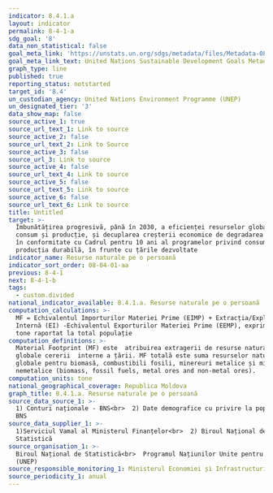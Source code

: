 ```yaml
---
indicator: 8.4.1.a
layout: indicator
permalink: 8-4-1-a
sdg_goal: '8'
data_non_statistical: false
goal_meta_link: 'https://unstats.un.org/sdgs/metadata/files/Metadata-08-04-01.pdf '
goal_meta_link_text: United Nations Sustainable Development Goals Metadata (PDF 4.0 MB)
graph_type: line
published: true
reporting_status: notstarted
target_id: '8.4'
un_custodian_agency: United Nations Environment Programme (UNEP)
un_designated_tier: '3'
data_show_map: false
source_active_1: true
source_url_text_1: Link to source
source_active_2: false
source_url_text_2: Link to Source
source_active_3: false
source_url_3: Link to source
source_active_4: false
source_url_text_4: Link to source
source_active_5: false
source_url_text_5: Link to source
source_active_6: false
source_url_text_6: Link to source
title: Untitled
target: >-
  Îmbunătățirea progresivă, până în 2030, a eficienței resurselor globale pentru
  consum și producție, și decuplarea creșterii economice de degradarea mediului,
  în conformitate cu Cadrul pentru 10 ani al programelor privind consumul și
  producția durabilă, în frunte cu țările dezvoltate
indicator_name: Resurse naturale pe o persoană
indicator_sort_order: 08-04-01-aa
previous: 8-4-1
next: 8-4-1-b
tags:
  - custom.divided
national_indicator_available: 8.4.1.a. Resurse naturale pe o persoană
computation_calculations: >-
  MF = Echivalentul Importurilor Materiei Prime (EIMP) + Extracția/Exploatarea
  Internă (EI) -Echivalentul Exporturilor Materiei Prime (EEMP), exprimat în
  tone raportat la total populație
computation_definitions: >-
  Material Footprint (MF) este  atribuirea extragerii de resurse naturale
  globale cererii  interne a țării. MF totală este suma resurselor naturale
  globale pentru biomasă, combustibili fosili, minereuri metalice și minereuri
  nemetalice (biomass, fossil fuels, metal ores and non-metal ores).
computation_units: tone
national_geographical_coverage: Republica Moldova
graph_title: 8.4.1.a. Resurse naturale pe o persoană
source_data_source_1: >-
  1) Conturi naționale - BNS<br>  2) Date demografice cu privire la populație -
  BNS
source_data_supplier_1: >-
  1)Serviciul Vamal al Ministerul Finanțelor<br>  2) Biroul Național de
  Statistică
source_organisation_1: >-
  Biroul Național de Statistică<br>  Programul Națiunilor Unite pentru Mediu
  (UNEP)
source_responsible_monitoring_1: Ministerul Economiei și Infrastructurii
source_periodicity_1: anual
---
```

